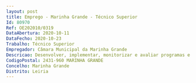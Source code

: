 ```yaml
--- 
layout: post
title: Emprego - Marinha Grande - Técnico Superior
Id: 80970
Ref: OE202010/0319
DataAbertura: 2020-10-11
DataFecho: 2020-10-23
Trabalho: Técnico Superior
Empregador: Câmara Municipal da Marinha Grande
Descricao: Desenvolver, implementar, monitorizar e avaliar programas e planos de prevenção, intervenção psicológica psicoeducativa e promoção da Saúde Psicológica dirigida aos diversos elementos da comunidade, tanto a nível individual, como coletivo  garantir o acompanhamento psicológico de crianças, jovens e adultos  realizar intervenção psicológica junto da comunidade escolar (alunos, professores, pais encarregados de educação e outros agentes educativos), tais como problemas de adaptação escolar, perturbações emocionais e do comportamento, dificuldades de aprendizagem e de relacionamento familiar, promoção das transições escolares, conceção de projetos de desenvolvimento de competências sócioemocionais, de promoção de competências escolares, ações de prevenção, por exemplo da toxicodependência, gravidez precoce ou bullying  intervenção psicológica junto de idosos  intervenção psicológica junto de grupos de risco e socialmente vulneráveis  intervenção psicológica junto de pessoas com incapacidade  intervenção psicológica junto de minorias étnicas  colaborar com os serviços de ação social, comissões de proteção de crianças e jovens
CodigoPostal: 2431-960 MARINHA GRANDE
Concelho: Marinha Grande
Distrito: Leiria
--- 
```

